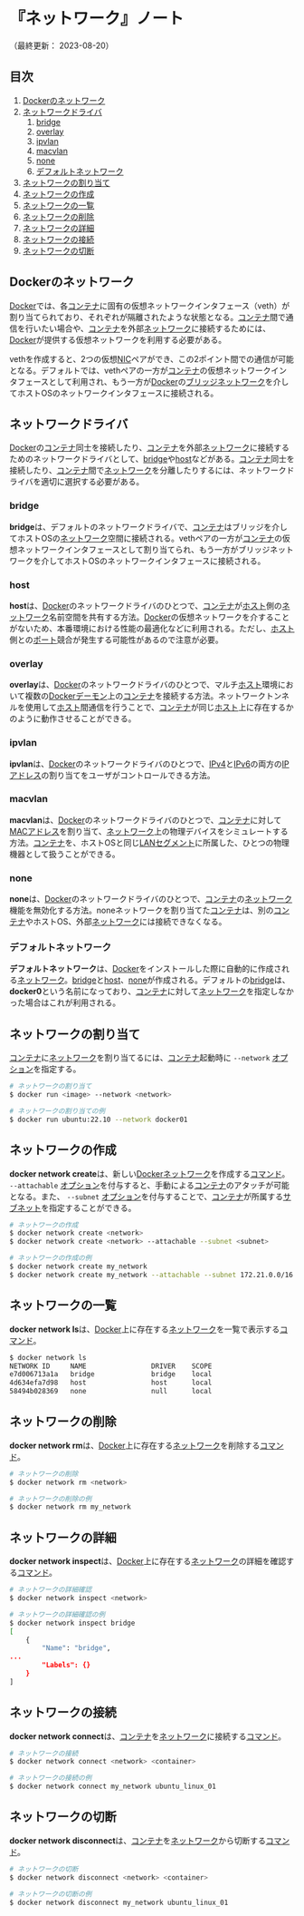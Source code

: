 # 『ネットワーク』ノート

（最終更新： 2023-08-20）


## 目次

1. [Dockerのネットワーク](#dockerのネットワーク)
1. [ネットワークドライバ](#ネットワークドライバ)
	1. [bridge](#bridge)
	1. [overlay](#overlay)
	1. [ipvlan](#ipvlan)
	1. [macvlan](#macvlan)
	1. [none](#none)
	1. [デフォルトネットワーク](#デフォルトネットワーク)
1. [ネットワークの割り当て](#ネットワークの割り当て)
1. [ネットワークの作成](#ネットワークの作成)
1. [ネットワークの一覧](#ネットワークの一覧)
1. [ネットワークの削除](#ネットワークの削除)
1. [ネットワークの詳細](#ネットワークの詳細)
1. [ネットワークの接続](#ネットワークの接続)
1. [ネットワークの切断](#ネットワークの切断)


## Dockerのネットワーク

[Docker](./docker.md#docker)では、各[コンテナ](./container.md#コンテナ)に固有の仮想ネットワークインタフェース（veth）が割り当てられており、それぞれが隔離されたような状態となる。[コンテナ](./container.md#コンテナ)間で通信を行いたい場合や、[コンテナ](./container.md#コンテナ)を外部[ネットワーク](../../../../network/_/chapters/network.md#ネットワーク)に接続するためには、[Docker](./docker.md#docker)が提供する仮想ネットワークを利用する必要がある。

vethを作成すると、2つの仮想[NIC](../../../../network/_/chapters/network.md#nic)ペアができ、この2ポイント間での通信が可能となる。デフォルトでは、vethペアの一方が[コンテナ](./container.md#コンテナ)の仮想ネットワークインタフェースとして利用され、もう一方が[Docker](./docker.md#docker)の[ブリッジネットワーク](#bridge)を介してホストOSのネットワークインタフェースに接続される。


## ネットワークドライバ

[Docker](./docker.md#docker)の[コンテナ](./container.md#コンテナ)同士を接続したり、[コンテナ](./container.md#コンテナ)を外部[ネットワーク](../../../../network/_/chapters/network.md#ネットワーク)に接続するためのネットワークドライバとして、[bridge](#bridge)や[host](#host)などがある。[コンテナ](./container.md#コンテナ)同士を接続したり、[コンテナ](./container.md#コンテナ)間で[ネットワーク](../../../../network/_/chapters/network.md#ネットワーク)を分離したりするには、ネットワークドライバを適切に選択する必要がある。

### bridge

**bridge**は、デフォルトのネットワークドライバで、[コンテナ](./container.md#コンテナ)はブリッジを介してホストOSの[ネットワーク](../../../../network/_/chapters/network.md#ネットワーク)空間に接続される。vethペアの一方が[コンテナ](./container.md#コンテナ)の仮想ネットワークインタフェースとして割り当てられ、もう一方がブリッジネットワークを介してホストOSのネットワークインタフェースに接続される。

### host

**host**は、[Docker](./docker.md#docker)のネットワークドライバのひとつで、[コンテナ](./container.md#コンテナ)が[ホスト](../../../../network/_/chapters/network.md#ホスト)側の[ネットワーク](../../../../network/_/chapters/network.md#ネットワーク)名前空間を共有する方法。[Docker](./docker.md#docker)の仮想ネットワークを介することがないため、本番環境における性能の最適化などに利用される。ただし、[ホスト](../../../../network/_/chapters/network.md#ホスト)側との[ポート](../../../../network/_/chapters/address_on_network.md#ポート番号)競合が発生する可能性があるので注意が必要。

### overlay

**overlay**は、[Docker](./docker.md#docker)のネットワークドライバのひとつで、マルチ[ホスト](../../../../network/_/chapters/network.md#ホスト)環境において複数の[Dockerデーモン](./docker.md#dockerデーモン)上の[コンテナ](./container.md#コンテナ)を接続する方法。ネットワークトンネルを使用して[ホスト](../../../../network/_/chapters/network.md#ホスト)間通信を行うことで、[コンテナ](./container.md#コンテナ)が同じ[ホスト](../../../../network/_/chapters/network.md#ホスト)上に存在するかのように動作させることができる。

### ipvlan

**ipvlan**は、[Docker](./docker.md#docker)のネットワークドライバのひとつで、[IPv4](../../../../network/_/chapters/internet_layer.md#ipv4)と[IPv6](../../../../network/_/chapters/internet_layer.md#ipv6)の両方の[IPアドレス](../../../../network/_/chapters/address_on_network.md#ipアドレス)の割り当てをユーザがコントロールできる方法。

### macvlan

**macvlan**は、[Docker](./docker.md#docker)のネットワークドライバのひとつで、[コンテナ](./container.md#コンテナ)に対して[MACアドレス](../../../../network/_/chapters/address_on_network.md#macアドレス)を割り当て、[ネットワーク](../../../../network/_/chapters/network.md#ネットワーク)上の物理デバイスをシミュレートする方法。[コンテナ](./container.md#コンテナ)を、ホストOSと同じ[LAN](../../../../network/_/chapters/network.md#lan)[セグメント](../../../../network/_/chapters/datalink_layer.md#セグメント)に所属した、ひとつの物理機器として扱うことができる。

### none

**none**は、[Docker](./docker.md#docker)のネットワークドライバのひとつで、[コンテナ](./container.md#コンテナ)の[ネットワーク](../../../../network/_/chapters/network.md#ネットワーク)機能を無効化する方法。noneネットワークを割り当てた[コンテナ](./container.md#コンテナ)は、別の[コンテナ](./container.md#コンテナ)やホストOS、外部[ネットワーク](../../../../network/_/chapters/network.md#ネットワーク)には接続できなくなる。

### デフォルトネットワーク

**デフォルトネットワーク**は、[Docker](./docker.md#docker)をインストールした際に自動的に作成される[ネットワーク](../../../../network/_/chapters/network.md#ネットワーク)。[bridge](#bridge)と[host](#host)、[none](#none)が作成される。デフォルトの[bridge](#bridge)は、**docker0**という名前になっており、[コンテナ](./container.md#コンテナ)に対して[ネットワーク](../../../../network/_/chapters/network.md#ネットワーク)を指定しなかった場合はこれが利用される。


## ネットワークの割り当て

[コンテナ](./container.md#コンテナ)に[ネットワーク](../../../../network/_/chapters/network.md#ネットワーク)を割り当てるには、[コンテナ](./container.md#コンテナ)起動時に `--network` [オプション](../../../../computer/linux/_/chapters/basic_command.md#オプション)を指定する。

```sh
# ネットワークの割り当て
$ docker run <image> --network <network>

# ネットワークの割り当ての例
$ docker run ubuntu:22.10 --network docker01
```


## ネットワークの作成

**docker network create**は、新しい[Docker](./docker.md#docker)[ネットワーク](../../../../network/_/chapters/network.md#ネットワーク)を作成する[コマンド](../../../../computer/linux/_/chapters/basic_command.md#コマンド)。 `--attachable` [オプション](../../../../computer/linux/_/chapters/basic_command.md#オプション)を付与すると、手動による[コンテナ](./container.md#コンテナ)のアタッチが可能となる。また、 `--subnet` [オプション](../../../../computer/linux/_/chapters/basic_command.md#オプション)を付与することで、[コンテナ](./container.md#コンテナ)が所属する[サブネット](../../../../network/_/chapters/address_on_network.md#サブネットワーク)を指定することができる。

```sh
# ネットワークの作成
$ docker network create <network>
$ docker network create <network> --attachable --subnet <subnet>

# ネットワークの作成の例
$ docker network create my_network
$ docker network create my_network --attachable --subnet 172.21.0.0/16
```


## ネットワークの一覧

**docker network ls**は、[Docker](./docker.md#docker)上に存在する[ネットワーク](../../../../network/_/chapters/network.md#ネットワーク)を一覧で表示する[コマンド](../../../../computer/linux/_/chapters/basic_command.md#コマンド)。

```sh
$ docker network ls
NETWORK ID     NAME                DRIVER    SCOPE
e7d006713a1a   bridge              bridge    local
4d634efa7d98   host                host      local
58494b028369   none                null      local
```


## ネットワークの削除

**docker network rm**は、[Docker](./docker.md#docker)上に存在する[ネットワーク](../../../../network/_/chapters/network.md#ネットワーク)を削除する[コマンド](../../../../computer/linux/_/chapters/basic_command.md#コマンド)。

```sh
# ネットワークの削除
$ docker network rm <network>

# ネットワークの削除の例
$ docker network rm my_network
```


## ネットワークの詳細

**docker network inspect**は、[Docker](./docker.md#docker)上に存在する[ネットワーク](../../../../network/_/chapters/network.md#ネットワーク)の詳細を確認する[コマンド](../../../../computer/linux/_/chapters/basic_command.md#コマンド)。

```sh
# ネットワークの詳細確認
$ docker network inspect <network>

# ネットワークの詳細確認の例
$ docker network inspect bridge
[
    {
        "Name": "bridge",
...
        "Labels": {}
    }
]
```


## ネットワークの接続

**docker network connect**は、[コンテナ](./container.md#コンテナ)を[ネットワーク](../../../../network/_/chapters/network.md#ネットワーク)に接続する[コマンド](../../../../computer/linux/_/chapters/basic_command.md#コマンド)。

```sh
# ネットワークの接続
$ docker network connect <network> <container>

# ネットワークの接続の例
$ docker network connect my_network ubuntu_linux_01
```


## ネットワークの切断

**docker network disconnect**は、[コンテナ](./container.md#コンテナ)を[ネットワーク](../../../../network/_/chapters/network.md#ネットワーク)から切断する[コマンド](../../../../computer/linux/_/chapters/basic_command.md#コマンド)。

```sh
# ネットワークの切断
$ docker network disconnect <network> <container>

# ネットワークの切断の例
$ docker network disconnect my_network ubuntu_linux_01
```
